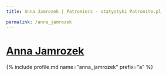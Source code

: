 ```yaml
---
title: Anna Jamrozek | Patromierz - statystyki Patronite.pl

permalink: /anna_jamrozek
---
```


# [Anna Jamrozek](https://patronite.pl/anna_jamrozek)

{% include profile.md name="anna_jamrozek" prefix="a" %}
